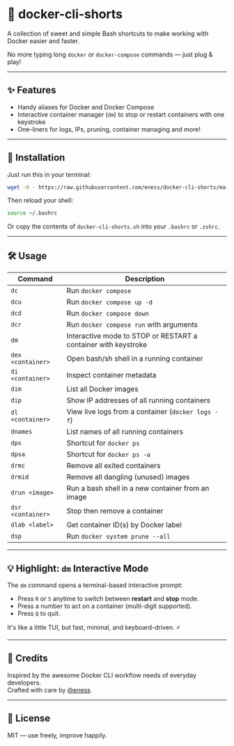 # 🐳 docker-cli-shorts

A collection of sweet and simple Bash shortcuts to make working with Docker easier and faster.

No more typing long `docker` or `docker-compose` commands — just plug & play!

---

## ✨ Features

- Handy aliases for Docker and Docker Compose  
- Interactive container manager (`dm`) to stop or restart containers with one keystroke  
- One-liners for logs, IPs, pruning, container managing and more!

---

## 🚀 Installation

Just run this in your terminal:

```bash
wget -O - https://raw.githubusercontent.com/eness/docker-cli-shorts/main/docker-cli-shorts.sh >> ~/.bashrc
```

Then reload your shell:

```bash
source ~/.bashrc
```

Or copy the contents of `docker-cli-shorts.sh` into your `.bashrc` or `.zshrc`.

---

## 🛠️ Usage

| Command             | Description                                                                 |
|---------------------|-----------------------------------------------------------------------------|
| `dc`                | Run `docker compose`                                                        |
| `dcu`               | Run `docker compose up -d`                                                  |
| `dcd`               | Run `docker compose down`                                                   |
| `dcr`               | Run `docker compose run` with arguments                                     |
| `dm`                | Interactive mode to STOP or RESTART a container with keystroke              |
| `dex <container>`   | Open bash/sh shell in a running container                                   |
| `di <container>`    | Inspect container metadata                                                  |
| `dim`               | List all Docker images                                                      |
| `dip`               | Show IP addresses of all running containers                                 |
| `dl <container>`    | View live logs from a container (`docker logs -f`)                          |
| `dnames`            | List names of all running containers                                        |
| `dps`               | Shortcut for `docker ps`                                                    |
| `dpsa`              | Shortcut for `docker ps -a`                                                 |
| `drmc`              | Remove all exited containers                                                |
| `drmid`             | Remove all dangling (unused) images                                         |
| `drun <image>`      | Run a bash shell in a new container from an image                           |
| `dsr <container>`   | Stop then remove a container                                                |
| `dlab <label>`      | Get container ID(s) by Docker label                                         |
| `dsp`               | Run `docker system prune --all`                                             |

---

## 💡 Highlight: `dm` Interactive Mode

The `dm` command opens a terminal-based interactive prompt:

- Press `R` or `S` anytime to switch between **restart** and **stop** mode.
- Press a number to act on a container (multi-digit supported).
- Press `Q` to quit.

It's like a little TUI, but fast, minimal, and keyboard-driven. ⚡

---

## 🙏 Credits

Inspired by the awesome Docker CLI workflow needs of everyday developers.  
Crafted with care by [@eness](https://github.com/eness).

---

## 🐙 License

MIT — use freely, improve happily.
